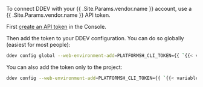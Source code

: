To connect DDEV with your {{ .Site.Params.vendor.name }}  account, use a {{ .Site.Params.vendor.name }}  API token.

First [create an API token](/administration/cli/api-tokens.md#2-create-a-platformsh-api-token) in the Console.

Then add the token to your DDEV configuration.
You can do so globally (easiest for most people):

```bash
ddev config global --web-environment-add=PLATFORMSH_CLI_TOKEN={{ `{{< variable "API_TOKEN" >}}` | .Page.RenderString }}
```

You can also add the token only to the project:

```bash
ddev config --web-environment-add=PLATFORMSH_CLI_TOKEN={{ `{{< variable "API_TOKEN" >}}` | .Page.RenderString }}
```
